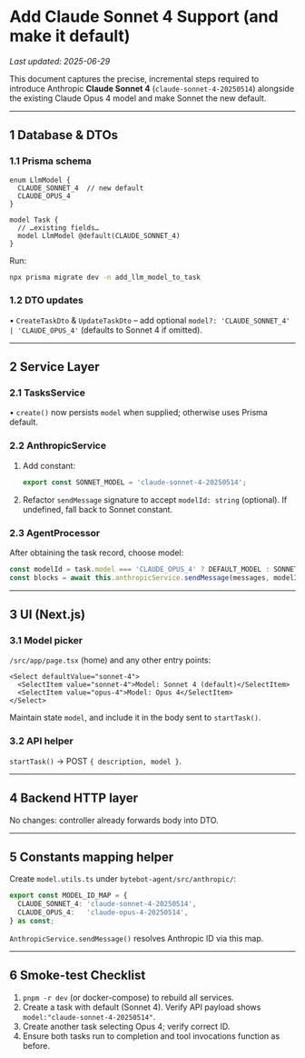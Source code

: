# Add Claude Sonnet 4 Support (and make it default)

_Last updated: 2025-06-29_

This document captures the precise, incremental steps required to introduce Anthropic **Claude Sonnet 4** (`claude-sonnet-4-20250514`) alongside the existing Claude Opus 4 model and make Sonnet the new default.

---
## 1  Database & DTOs

### 1.1 Prisma schema
```prisma
enum LlmModel {
  CLAUDE_SONNET_4  // new default
  CLAUDE_OPUS_4
}

model Task {
  // …existing fields…
  model LlmModel @default(CLAUDE_SONNET_4)
}
```
Run:
```bash
npx prisma migrate dev -n add_llm_model_to_task
```

### 1.2 DTO updates
• `CreateTaskDto` & `UpdateTaskDto` – add optional `model?: 'CLAUDE_SONNET_4' | 'CLAUDE_OPUS_4'` (defaults to Sonnet 4 if omitted).

---
## 2  Service Layer

### 2.1 TasksService
• `create()` now persists `model` when supplied; otherwise uses Prisma default.

### 2.2 AnthropicService
1. Add constant:
   ```ts
   export const SONNET_MODEL = 'claude-sonnet-4-20250514';
   ```
2. Refactor `sendMessage` signature to accept `modelId: string` (optional). If undefined, fall back to Sonnet constant.

### 2.3 AgentProcessor
After obtaining the task record, choose model:
```ts
const modelId = task.model === 'CLAUDE_OPUS_4' ? DEFAULT_MODEL : SONNET_MODEL;
const blocks = await this.anthropicService.sendMessage(messages, modelId, this.abortController.signal);
```

---
## 3  UI (Next.js)

### 3.1 Model picker
`/src/app/page.tsx` (home) and any other entry points:
```tsx
<Select defaultValue="sonnet-4">
  <SelectItem value="sonnet-4">Model: Sonnet 4 (default)</SelectItem>
  <SelectItem value="opus-4">Model: Opus 4</SelectItem>
</Select>
```
Maintain state `model`, and include it in the body sent to `startTask()`.

### 3.2 API helper
`startTask()` → POST `{ description, model }`.

---
## 4  Backend HTTP layer
No changes: controller already forwards body into DTO.

---
## 5  Constants mapping helper
Create `model.utils.ts` under `bytebot-agent/src/anthropic/`:
```ts
export const MODEL_ID_MAP = {
  CLAUDE_SONNET_4: 'claude-sonnet-4-20250514',
  CLAUDE_OPUS_4:   'claude-opus-4-20250514',
} as const;
```
`AnthropicService.sendMessage()` resolves Anthropic ID via this map.

---
## 6  Smoke-test Checklist
1. `pnpm -r dev` (or docker-compose) to rebuild all services.
2. Create a task with default (Sonnet 4). Verify API payload shows `model:"claude-sonnet-4-20250514"`.
3. Create another task selecting Opus 4; verify correct ID.
4. Ensure both tasks run to completion and tool invocations function as before. 